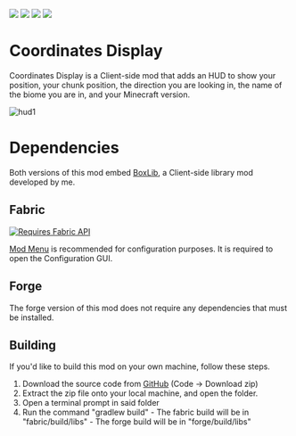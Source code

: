 
[![](http://cf.way2muchnoise.eu/full_coordinates-display_downloads.svg?badge_style=for_the_badge)](https://www.curseforge.com/minecraft/mc-mods/coordinates-display) [![](https://raw.githubusercontent.com/Boxadactle/coordinates-display/3a9f7f5a3592c7888b387160595f89f74f756da2/img/modrinth.svg)](https://modrinth.com/mod/coordinates-display) [![](https://raw.githubusercontent.com/Boxadactle/coordinates-display/3a9f7f5a3592c7888b387160595f89f74f756da2/img/wiki.svg)](https://boxadactle.dev/wiki/coordinates-display/) [![](https://raw.githubusercontent.com/Boxadactle/coordinates-display/c47768fbc605863978b6c88ca3c4fcac4a5885da/img/github.svg)](https://github.com/Boxadactle/coordinates-display)
# Coordinates Display

Coordinates Display is a Client-side mod that adds an HUD to show your position, your chunk position, the direction you are looking in, the name of the biome you are in, and your Minecraft version.

![hud1](https://raw.githubusercontent.com/Boxadactle/coordinates-display/main/img/overlay.png)

# Dependencies

Both versions of this mod embed [BoxLib](https://github.com/Boxadactle/BoxLib/), a Client-side library mod developed by me.

## Fabric

[![Requires Fabric API](https://i.imgur.com/Ol1Tcf8.png)](https://www.curseforge.com/minecraft/mc-mods/fabric-api)

[Mod Menu](https://modrinth.com/mod/modmenu) is recommended for configuration purposes. It is required to open the Configuration GUI.

## Forge

The forge version of this mod does not require any dependencies that must be installed.

## Building

If you'd like to build this mod on your own machine, follow these steps.

1. Download the source code from [GitHub](https://github.com/Boxadactle/coordinates-display/tree/main) (Code -> Download zip)
2. Extract the zip file onto your local machine, and open the folder.
3. Open a terminal prompt in said folder
4. Run the command "gradlew build"
		- The fabric build will be in "fabric/build/libs"
		- The forge build will be in "forge/build/libs"